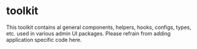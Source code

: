 # toolkit
This toolkit contains al general components, helpers, hooks, configs, types, etc. used in various admin UI packages.
Please refrain from adding application specific code here.